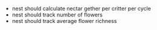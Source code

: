 * nest should calculate nectar gether per critter per cycle
* nest should track number of flowers
* nest should track average flower richness